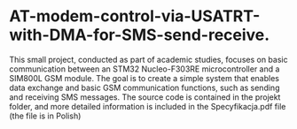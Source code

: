# AT-modem-control-via-USATRT-with-DMA-for-SMS-send-receive.
This small project, conducted as part of academic studies, focuses on basic communication between an STM32 Nucleo-F303RE microcontroller and a SIM800L GSM module. The goal is to create a simple system that enables data exchange and basic GSM communication functions, such as sending and receiving SMS messages.
The source code is contained in the projekt folder, and more detailed information is included in the Specyfikacja.pdf file (the file is in Polish)
